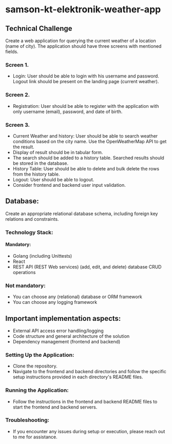 # samson-kt-elektronik-weather-app

## Technical Challenge

Create a web application for querying the current weather of a location (name of city). The application should have three screens with mentioned fields.

### Screen 1. 
- Login: User should be able to login with his username and password. Logout link should be present on the landing page (current weather).

### Screen 2. 
- Registration: User should be able to register with the application with only username (email), password, and date of birth.

### Screen 3. 
- Current Weather and history: User should be able to search weather conditions based on the city name. Use the OpenWeatherMap API to get the result.
- Display of result should be in tabular form.
- The search should be added to a history table. Searched results should be stored in the database.
- History Table: User should be able to delete and bulk delete the rows from the history table.
- Logout: User should be able to logout.
- Consider frontend and backend user input validation.

## Database: 
Create an appropriate relational database schema, including foreign key relations and constraints.

### Technology Stack:
#### Mandatory:
- Golang (including Unittests)
- React
- REST API (REST Web services) (add, edit, and delete) database CRUD operations

### Not mandatory:
- You can choose any (relational) database or ORM framework
- You can choose any logging framework

## Important implementation aspects: 
- External API access error handling/logging
- Code structure and general architecture of the solution
- Dependency management (frontend and backend)

### Setting Up the Application:
- Clone the repository.
- Navigate to the frontend and backend directories and follow the specific setup instructions provided in each directory's README files.

### Running the Application:
- Follow the instructions in the frontend and backend README files to start the frontend and backend servers.

### Troubleshooting:
- If you encounter any issues during setup or execution, please reach out to me for assistance.

